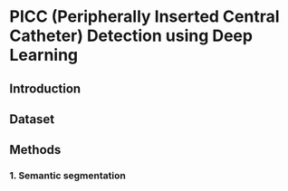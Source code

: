 # PICC (Peripherally Inserted Central Catheter) Detection using Deep Learning

## Introduction

## Dataset

## Methods
### 1. Semantic segmentation
